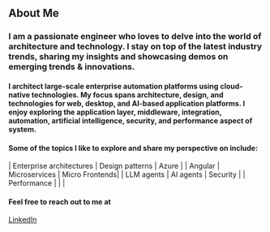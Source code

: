 <!--
**pravinchandankhede/pravinchandankhede** is a ✨ _special_ ✨ repository because its `README.md` (this file) appears on your GitHub profile.

Here are some ideas to get you started:

- 🔭 I’m currently working on ...
- 🌱 I’m currently learning ...
- 👯 I’m looking to collaborate on ...
- 🤔 I’m looking for help with ...
- 💬 Ask me about ...
- 📫 How to reach me: ...
- 😄 Pronouns: ...
- ⚡ Fun fact: ...
-->

## About Me

### I am a passionate engineer who loves to delve into the world of architecture and technology. I stay on top of the latest industry trends, sharing my insights and showcasing demos on emerging trends & innovations.

#### I architect large-scale enterprise automation platforms using cloud-native technologies. My focus spans architecture, design, and technologies for web, desktop, and AI-based application platforms. I enjoy exploring the application layer, middleware, integration, automation, artificial intelligence, security, and performance aspect of system.

#### Some of the topics I like to explore and share my perspective on include:
| Enterprise architectures | Design patterns | Azure          |
| Angular                  | Microservices   | Micro Frontends|
| LLM agents               | AI agents       | Security       |
| Performance              |                 |                |

#### Feel free to reach out to me at

[LinkedIn](https://www.linkedin.com/in/pravinchandankhede/)